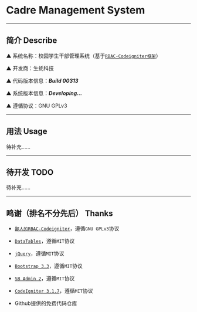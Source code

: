 # Cadre Management System

---

## 简介 Describe

▲ 系统名称：校园学生干部管理系统（基于[`RBAC-Codeigniter框架`](https://github.com/SmallOyster/RBAC-CodeIgniter)）

▲ 开发商：生蚝科技

▲ 代码版本信息：***Build 00313***

▲ 系统版本信息：***Developing...***

▲ 遵循协议：GNU GPLv3

---

## 用法 Usage

待补充……

---

## 待开发 TODO

待补充……

---

## 鸣谢（排名不分先后） Thanks

* [`鄙人的RBAC-Codeigniter`](https://github.com/SmallOyster/RBAC-CodeIgniter)，遵循`GNU GPLv3`协议

* [`DataTables`](https://www.datatables.net/)，遵循`MIT`协议

* [`jQuery`](https://jquery.org/)，遵循`MIT`协议

* [`Bootstrap 3.3`](https://getbootstrap.com/)，遵循`MIT`协议

* [`SB Admin 2`](https://github.com/BlackrockDigital/startbootstrap-sb-admin-2)，遵循`MIT`协议

* [`CodeIgniter 3.1.7`](https://github.com/bcit-ci/CodeIgniter/)，遵循`MIT`协议

* Github提供的免费代码仓库
